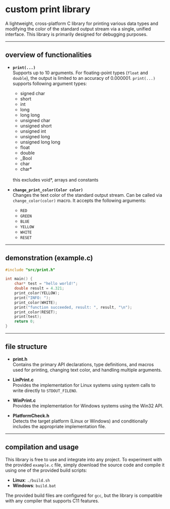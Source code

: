 # custom print library

A lightweight, cross-platform C library for printing various data types and modifying the color of the standard output stream via a single, unified interface. This library is primarily designed for debugging purposes.

---

## overview of functionalities

- **`print(...)`**  
  Supports up to 10 arguments. For floating-point types (`float` and `double`), the output is limited to an accuracy of 0.000001. `print(...)` supports following argument types:
  -  signed char
  -  short
  -  int
  -  long
  -  long long
  -  unsigned char
  -  unsigned short
  -  unsigned int
  -  unsigned long
  -  unsigned long long
  -  float
  -  double
  -  _Bool
  -  char
  -  char*
  <br>
  this excludes void*, arrays and constants

- **`change_print_color(Color color)`**  
  Changes the text color of the standard output stream. Can be called via `change_color(color)` macro. It accepts the following arguments:
  - `RED`
  - `GREEN`
  - `BLUE`
  - `YELLOW`
  - `WHITE`
  - `RESET`

---

## demonstration (example.c)

```c
#include "src/print.h"

int main() {
    char* test = "hello world!";
    double result = 4.321;
    print_color(YELLOW);
    print("INFO: ");
    print_color(WHITE);
    print("function succeeded, result: ", result, "\n");
    print_color(RESET);
    print(test);
    return 0;
}
```

---

## file structure

- **print.h**  
  Contains the primary API declarations, type definitions, and macros used for printing, changing text color, and handling multiple arguments.

- **LinPrint.c**  
  Provides the implementation for Linux systems using system calls to write directly to `STDOUT_FILENO`.

- **WinPrint.c**  
  Provides the implementation for Windows systems using the Win32 API.

- **PlatformCheck.h**  
  Detects the target platform (Linux or Windows) and conditionally includes the appropriate implementation file.

---

## compilation and usage

This library is free to use and integrate into any project. To experiment with the provided `example.c` file, simply download the source code and compile it using one of the provided build scripts:

- **Linux**: `./build.sh`
- **Windows**: `build.bat`

The provided build files are configured for `gcc`, but the library is compatible with any compiler that supports C11 features.
